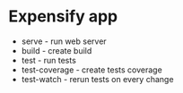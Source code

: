 # Expensify app

- serve - run web server
- build - create build
- test - run tests
- test-coverage - create tests coverage
- test-watch - rerun tests on every change